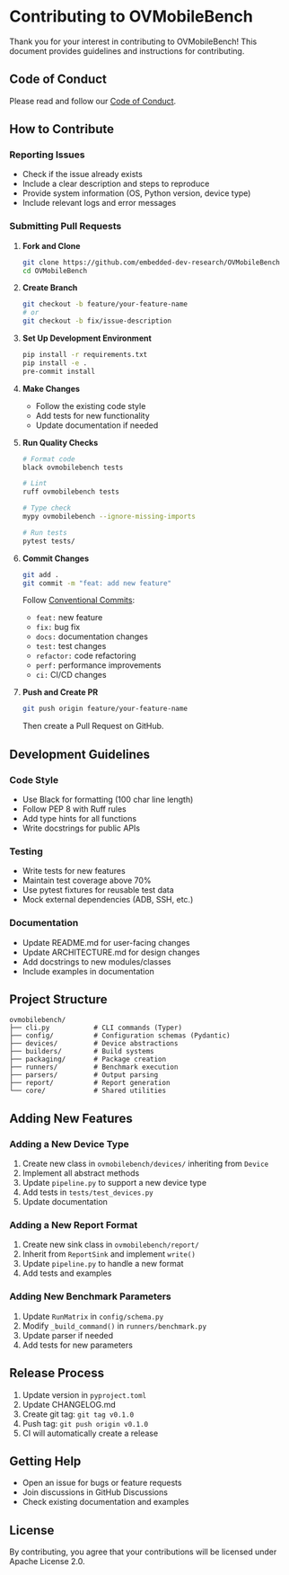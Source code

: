 # Contributing to OVMobileBench

Thank you for your interest in contributing to OVMobileBench! This document provides guidelines and instructions for contributing.

## Code of Conduct

Please read and follow our [Code of Conduct](CODE_OF_CONDUCT.md).

## How to Contribute

### Reporting Issues

- Check if the issue already exists
- Include a clear description and steps to reproduce
- Provide system information (OS, Python version, device type)
- Include relevant logs and error messages

### Submitting Pull Requests

1. **Fork and Clone**
   ```bash
   git clone https://github.com/embedded-dev-research/OVMobileBench
   cd OVMobileBench
   ```

2. **Create Branch**
   ```bash
   git checkout -b feature/your-feature-name
   # or
   git checkout -b fix/issue-description
   ```

3. **Set Up Development Environment**
   ```bash
   pip install -r requirements.txt
   pip install -e .
   pre-commit install
   ```

4. **Make Changes**
   - Follow the existing code style
   - Add tests for new functionality
   - Update documentation if needed

5. **Run Quality Checks**
   ```bash
   # Format code
   black ovmobilebench tests

   # Lint
   ruff ovmobilebench tests

   # Type check
   mypy ovmobilebench --ignore-missing-imports

   # Run tests
   pytest tests/
   ```

6. **Commit Changes**
   ```bash
   git add .
   git commit -m "feat: add new feature"
   ```

   Follow [Conventional Commits](https://www.conventionalcommits.org/):
   - `feat:` new feature
   - `fix:` bug fix
   - `docs:` documentation changes
   - `test:` test changes
   - `refactor:` code refactoring
   - `perf:` performance improvements
   - `ci:` CI/CD changes

7. **Push and Create PR**
   ```bash
   git push origin feature/your-feature-name
   ```

   Then create a Pull Request on GitHub.

## Development Guidelines

### Code Style

- Use Black for formatting (100 char line length)
- Follow PEP 8 with Ruff rules
- Add type hints for all functions
- Write docstrings for public APIs

### Testing

- Write tests for new features
- Maintain test coverage above 70%
- Use pytest fixtures for reusable test data
- Mock external dependencies (ADB, SSH, etc.)

### Documentation

- Update README.md for user-facing changes
- Update ARCHITECTURE.md for design changes
- Add docstrings to new modules/classes
- Include examples in documentation

## Project Structure

```
ovmobilebench/
├── cli.py           # CLI commands (Typer)
├── config/          # Configuration schemas (Pydantic)
├── devices/         # Device abstractions
├── builders/        # Build systems
├── packaging/       # Package creation
├── runners/         # Benchmark execution
├── parsers/         # Output parsing
├── report/          # Report generation
└── core/            # Shared utilities
```

## Adding New Features

### Adding a New Device Type

1. Create new class in `ovmobilebench/devices/` inheriting from `Device`
2. Implement all abstract methods
3. Update `pipeline.py` to support a new device type
4. Add tests in `tests/test_devices.py`
5. Update documentation

### Adding a New Report Format

1. Create new sink class in `ovmobilebench/report/`
2. Inherit from `ReportSink` and implement `write()`
3. Update `pipeline.py` to handle a new format
4. Add tests and examples

### Adding New Benchmark Parameters

1. Update `RunMatrix` in `config/schema.py`
2. Modify `_build_command()` in `runners/benchmark.py`
3. Update parser if needed
4. Add tests for new parameters

## Release Process

1. Update version in `pyproject.toml`
2. Update CHANGELOG.md
3. Create git tag: `git tag v0.1.0`
4. Push tag: `git push origin v0.1.0`
5. CI will automatically create a release

## Getting Help

- Open an issue for bugs or feature requests
- Join discussions in GitHub Discussions
- Check existing documentation and examples

## License

By contributing, you agree that your contributions will be licensed under Apache License 2.0.
